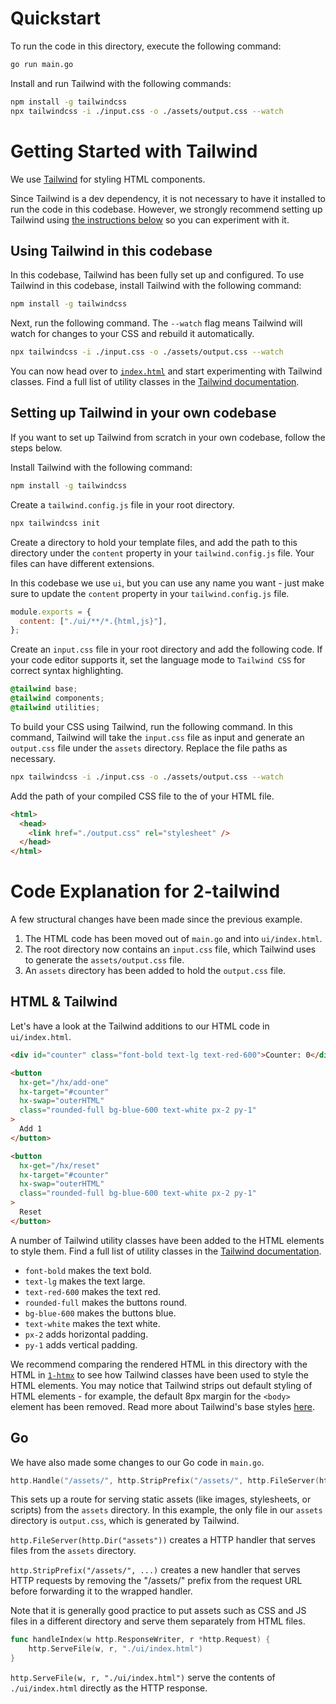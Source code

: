 # Quickstart

To run the code in this directory, execute the following command:

```bash
go run main.go
```

Install and run Tailwind with the following commands:

```bash
npm install -g tailwindcss
npx tailwindcss -i ./input.css -o ./assets/output.css --watch
```

# Getting Started with Tailwind

We use [Tailwind](https://tailwindcss.com/) for styling HTML components.

Since Tailwind is a dev dependency, it is not necessary to have it installed to run the code in this codebase. However, we strongly recommend setting up Tailwind using [the instructions below](#using-tailwind-in-this-codebase) so you can experiment with it.

## Using Tailwind in this codebase

In this codebase, Tailwind has been fully set up and configured. To use Tailwind in this codebase, install Tailwind with the following command:

```bash
npm install -g tailwindcss
```

Next, run the following command. The `--watch` flag means Tailwind will watch for changes to your CSS and rebuild it automatically.

```bash
npx tailwindcss -i ./input.css -o ./assets/output.css --watch
```

You can now head over to [`index.html`](./ui/index.html) and start experimenting with Tailwind classes. Find a full list of utility classes in the [Tailwind documentation](https://tailwindcss.com/docs).

## Setting up Tailwind in your own codebase

If you want to set up Tailwind from scratch in your own codebase, follow the steps below.

Install Tailwind with the following command:

```bash
npm install -g tailwindcss
```

Create a `tailwind.config.js` file in your root directory.

```bash
npx tailwindcss init
```

Create a directory to hold your template files, and add the path to this directory under the `content` property in your `tailwind.config.js` file. Your files can have different extensions.

In this codebase we use `ui`, but you can use any name you want - just make sure to update the `content` property in your `tailwind.config.js` file.

```js
module.exports = {
  content: ["./ui/**/*.{html,js}"],
};
```

Create an `input.css` file in your root directory and add the following code. If your code editor supports it, set the language mode to `Tailwind CSS` for correct syntax highlighting.

```css
@tailwind base;
@tailwind components;
@tailwind utilities;
```

To build your CSS using Tailwind, run the following command. In this command, Tailwind will take the `input.css` file as input and generate an `output.css` file under the `assets` directory. Replace the file paths as necessary.

```bash
npx tailwindcss -i ./input.css -o ./assets/output.css --watch
```

Add the path of your compiled CSS file to the <head> of your HTML file.

```html
<html>
  <head>
    <link href="./output.css" rel="stylesheet" />
  </head>
</html>
```

# Code Explanation for 2-tailwind

A few structural changes have been made since the previous example.

1. The HTML code has been moved out of `main.go` and into `ui/index.html`.
2. The root directory now contains an `input.css` file, which Tailwind uses to generate the `assets/output.css` file.
3. An `assets` directory has been added to hold the `output.css` file.

## HTML & Tailwind

Let's have a look at the Tailwind additions to our HTML code in `ui/index.html`.

```html
<div id="counter" class="font-bold text-lg text-red-600">Counter: 0</div>

<button
  hx-get="/hx/add-one"
  hx-target="#counter"
  hx-swap="outerHTML"
  class="rounded-full bg-blue-600 text-white px-2 py-1"
>
  Add 1
</button>

<button
  hx-get="/hx/reset"
  hx-target="#counter"
  hx-swap="outerHTML"
  class="rounded-full bg-blue-600 text-white px-2 py-1"
>
  Reset
</button>
```

A number of Tailwind utility classes have been added to the HTML elements to style them. Find a full list of utility classes in the [Tailwind documentation](https://tailwindcss.com/docs).

- `font-bold` makes the text bold.
- `text-lg` makes the text large.
- `text-red-600` makes the text red.
- `rounded-full` makes the buttons round.
- `bg-blue-600` makes the buttons blue.
- `text-white` makes the text white.
- `px-2` adds horizontal padding.
- `py-1` adds vertical padding.

We recommend comparing the rendered HTML in this directory with the HTML in [`1-htmx`](../1-htmx/) to see how Tailwind classes have been used to style the HTML elements. You may notice that Tailwind strips out default styling of HTML elements - for example, the default 8px margin for the `<body>` element has been removed. Read more about Tailwind's base styles [here](https://tailwindcss.com/docs/preflight).

## Go

We have also made some changes to our Go code in `main.go`.

```go
http.Handle("/assets/", http.StripPrefix("/assets/", http.FileServer(http.Dir("assets"))))
```

This sets up a route for serving static assets (like images, stylesheets, or scripts) from the `assets` directory. In this example, the only file in our `assets` directory is `output.css`, which is generated by Tailwind.

`http.FileServer(http.Dir("assets"))` creates a HTTP handler that serves files from the `assets` directory.

`http.StripPrefix("/assets/", ...)` creates a new handler that serves HTTP requests by removing the "/assets/" prefix from the request URL before forwarding it to the wrapped handler.

Note that it is generally good practice to put assets such as CSS and JS files in a different directory and serve them separately from HTML files.

```go
func handleIndex(w http.ResponseWriter, r *http.Request) {
	http.ServeFile(w, r, "./ui/index.html")
}
```

`http.ServeFile(w, r, "./ui/index.html")` serve the contents of `./ui/index.html` directly as the HTTP response.
